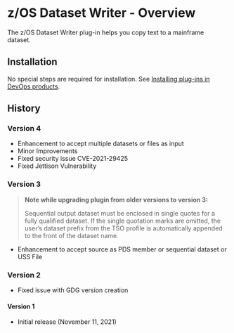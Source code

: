 # z/OS Dataset Writer - Overview


The z/OS Dataset Writer plug-in helps you copy text to a mainframe dataset.

## Installation

No special steps are required for installation. See [Installing plug-ins in DevOps products](https://community.ibm.com/community/user/wasdevops/blogs/laurel-dickson-bull1/2022/06/13/install-plugins).

## History

### Version 4

* Enhancement to accept multiple datasets or files as input
* Minor Improvements
* Fixed security issue CVE-2021-29425
* Fixed Jettison Vulnerability

### Version 3

> __Note while upgrading plugin from older versions to version 3:__
> 
> Sequential output dataset must be enclosed in single quotes for a fully qualified dataset. If the single quotation marks are omitted, the user’s dataset prefix from the TSO profile is automatically appended to the front of the dataset name.

* Enhancement to accept source as PDS member or sequential dataset or USS File

### Version 2

* Fixed issue with GDG version creation

#### Version 1

* Initial release (November 11, 2021)
